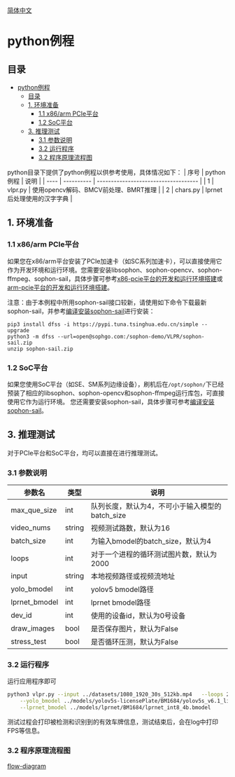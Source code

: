 [简体中文](./README.md)

# python例程

## 目录

- [python例程](#python例程)
  - [目录](#目录)
  - [1. 环境准备](#1-环境准备)
    - [1.1 x86/arm PCIe平台](#11-x86arm-pcie平台)
    - [1.2 SoC平台](#12-soc平台)
  - [3. 推理测试](#3-推理测试)
    - [3.1 参数说明](#31-参数说明)
    - [3.2 运行程序](#32-运行程序)
    - [3.2 程序原理流程图](#32-程序原理流程图)

python目录下提供了python例程以供参考使用，具体情况如下：
| 序号 | python例程 | 说明                                 |
| ---- | ---------- | ------------------------------------ |
| 1    | vlpr.py    | 使用opencv解码、BMCV前处理、BMRT推理 |
| 2    | chars.py   | lprnet后处理使用的汉字字典           |


## 1. 环境准备
### 1.1 x86/arm PCIe平台
如果您在x86/arm平台安装了PCIe加速卡（如SC系列加速卡），可以直接使用它作为开发环境和运行环境。您需要安装libsophon、sophon-opencv、sophon-ffmpeg、sophon-sail，具体步骤可参考[x86-pcie平台的开发和运行环境搭建](../../../docs/Environment_Install_Guide.md#3-x86-pcie平台的开发和运行环境搭建)或[arm-pcie平台的开发和运行环境搭建](../../../docs/Environment_Install_Guide.md#5-arm-pcie平台的开发和运行环境搭建)。

注意：由于本例程中所用sophon-sail接口较新，请使用如下命令下载最新sophon-sail，并参考[编译安装sophon-sail](../../../docs/Environment_Install_Guide.md###5.3编译安装sophon-sail)进行安装：

```
pip3 install dfss -i https://pypi.tuna.tsinghua.edu.cn/simple --upgrade
python3 -m dfss --url=open@sophgo.com:/sophon-demo/VLPR/sophon-sail.zip
unzip sophon-sail.zip 
```

### 1.2 SoC平台
如果您使用SoC平台（如SE、SM系列边缘设备），刷机后在`/opt/sophon/`下已经预装了相应的libsophon、sophon-opencv和sophon-ffmpeg运行库包，可直接使用它作为运行环境。
您还需要安装sophon-sail，具体步骤可参考[编译安装sophon-sail](../../../docs/Environment_Install_Guide.md###5.3编译安装sophon-sail)。

## 3. 推理测试
对于PCIe平台和SoC平台，均可以直接在进行推理测试。

### 3.1 参数说明


| 参数名        | 类型   | 说明                                            |
| ------------- | ------ | ----------------------------------------------- |
| max_que_size  | int    | 队列长度，默认为4，不可小于输入模型的batch_size |
| video_nums    | string | 视频测试路数，默认为16                          |
| batch_size    | int    | 为输入bmodel的batch_size，默认为4               |
| loops         | int    | 对于一个进程的循环测试图片数，默认为2000        |
| input         | string | 本地视频路径或视频流地址                        |
| yolo_bmodel   | int    | yolov5 bmodel路径                               |
| lprnet_bmodel | int    | lprnet bmodel路径                               |
| dev_id        | int    | 使用的设备id，默认为0号设备                     |
| draw_images   | bool   | 是否保存图片，默认为False                       |
| stress_test   | bool   | 是否循环压测，默认为False                       |

### 3.2 运行程序
运行应用程序即可
```bash
python3 vlpr.py --input ../datasets/1080_1920_30s_512kb.mp4   --loops 2000 --video_nums 16 \
    --yolo_bmodel ../models/yolov5s-licensePlate/BM1684/yolov5s_v6.1_license_3output_int8_4b.bmodel \
    --lprnet_bmodel ../models/lprnet/BM1684/lprnet_int8_4b.bmodel
```
测试过程会打印被检测和识别到的有效车牌信息，测试结束后，会在log中打印FPS等信息。


### 3.2 程序原理流程图
[flow-diagram](../pics/python_pipeline.png)